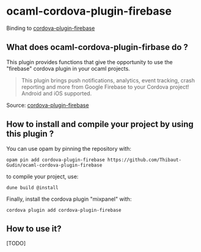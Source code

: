 # ocaml-cordova-plugin-firebase

Binding to [cordova-plugin-firebase](https://github.com/arnesson/cordova-plugin-firebase)

## What does ocaml-cordova-plugin-firbase do ?

This plugin provides functions that give the opportunity to use the
"firebase" cordova plugin in your ocaml projects.

> This plugin brings push notifications, analytics, event tracking,
  crash reporting and more from Google Firebase to your Cordova project!
  Android and iOS supported.

Source: [cordova-plugin-firebase](https://github.com/arnesson/cordova-plugin-firebase)

## How to install and compile your project by using this plugin ?

You can use opam by pinning the repository with:
```Shell
opam pin add cordova-plugin-firebase https://github.com/Thibaut-Gudin/ocaml-cordova-plugin-firebase
```

to compile your project, use:
```Shell
dune build @install
```

Finally, install the cordova plugin "mixpanel" with:
```Shell
cordova plugin add cordova-plugin-firebase
```


## How to use it?

[TODO]
